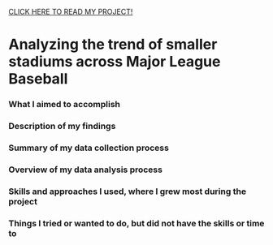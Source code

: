 <a href="INSERT LINK HERE">CLICK HERE TO READ MY PROJECT!</a>

# Analyzing the trend of smaller stadiums across Major League Baseball
### What I aimed to accomplish

### Description of my findings

### Summary of my data collection process

### Overview of my data analysis process

### Skills and approaches I used, where I grew most during the project

### Things I tried or wanted to do, but did not have the skills or time to

